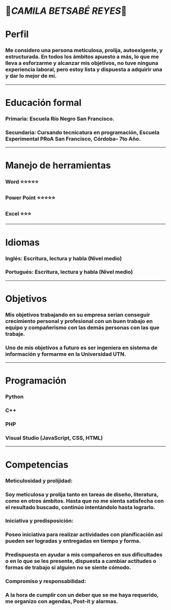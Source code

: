 #  <h1>:blossom:*CAMILA BETSABÉ REYES*:blossom:</h1> 
# **Perfil**
### Me considero una persona meticulosa, prolija, autoexigente, y estructurada. En todos los ámbitos apuesto a más, lo que me lleva a esforzarme y alcanzar mis objetivos, no tuve ninguna experiencia laboral, pero estoy lista y dispuesta a adquirir una y dar lo mejor de mí.
___________________________________________________________________________
# **Educación formal**
### Primaria: Escuela Río Negro San Francisco.
### Secundaria: Cursando tecnicatura en programación, Escuela Experimental PRoA San Francisco, Córdoba– 7to Año.
___________________________________________________________________________
# **Manejo de herramientas**
### Word :star::star::star::star::star:
### Power Point :star::star::star::star::star:
### Excel :star::star::star:
___________________________________________________________________________
# **Idiomas**
### Inglés: Escritura, lectura y habla (Nivel medio)
### Portugués: Escritura, lectura y habla (Nivel medio)
___________________________________________________________________________
# **Objetivos**
### Mis objetivos trabajando en su empresa serian conseguir crecimiento personal y profesional con un buen trabajo en equipo y compañerismo con las demás personas con las que trabaje.
### Uno de mis objetivos a futuro es ser ingeniera en sistema de información y formarme en la Universidad UTN. 
___________________________________________________________________________
# **Programación**
### Python       
### C++         
### PHP
### Visual Studio (JavaScript, CSS, HTML)
___________________________________________________________________________
# **Competencias**
### Meticulosidad y prolijidad:
### Soy meticulosa y prolija tanto en tareas de diseño, literatura, como en otros ámbitos. Hasta que no me sienta satisfecha con el resultado buscado, continúo intentándolo hasta lograrlo.
### Iniciativa y predisposición:
### Poseo iniciativa para realizar actividades con planificación así pueden ser logradas y entregadas en tiempo y forma.
### Predispuesta en ayudar a mis compañeros en sus dificultades o en lo que se les presente, dispuesta a cambiar actitudes o formas de trabajo si alguien no se siente cómodo.
### Compromiso y responsabilidad:
### A la hora de cumplir con un deber que se me haya requerido, me organizo con agendas, Post-it y alarmas.
